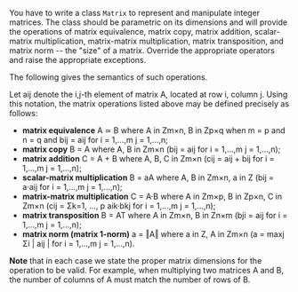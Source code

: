 You have to write a class `Matrix` to represent and manipulate integer matrices. The class should be parametric on its dimensions and will provide the operations of matrix equivalence, matrix copy, matrix addition, scalar-matrix multiplication, matrix-matrix multiplication, matrix transposition, and matrix norm -- the "size" of a matrix. Override the appropriate operators and raise the appropriate exceptions.

The following gives the semantics of such operations.

Let aij denote the i,j-th element of matrix A, located at row i, column j. Using this notation, the matrix operations listed above may be defined precisely as follows:

*    **matrix equivalence** A ≃ B where A in Zm×n, B in Zp×q when m = p and n = q and bij = aij for i = 1,...,m j = 1,...,n;
*    **matrix copy** B = A where A, B in Zm×n (bij = aij for i = 1,...,m j = 1,...,n);
*    **matrix addition** C = A + B where A, B, C in Zm×n (cij = aij + bij for i = 1,...,m j = 1,...,n);
*    **scalar-matrix multiplication** B = aA where A, B in Zm×n, a in Z (bij = a·aij for i = 1,...,m j = 1,...,n);
*    **matrix-matrix multiplication** C = A·B where A in Zm×p, B in Zp×n, C in Zm×n (cij = Σk=1, ..., p aik·bkj for i = 1,...,m j = 1,...,n);
*    **matrix transposition** B = AT where A in Zm×n, B in Zn×m (bji = aij for i = 1,...,m j = 1,...,n);
*    **matrix norm (matrix 1-norm)** a = ‖A‖ where a in Z, A in Zm×n (a = maxj Σi | aij | for i = 1,...,m j = 1,...,n).

**Note** that in each case we state the proper matrix dimensions for the operation to be valid. For example, when multiplying two matrices A and B, the number of columns of A must match the number of rows of B.